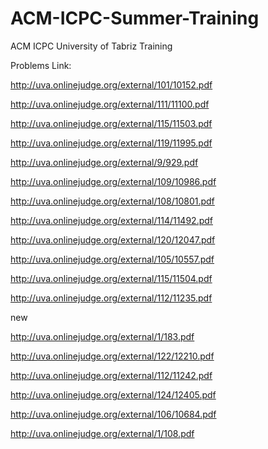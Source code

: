 # ACM-ICPC-Summer-Training
ACM ICPC University of Tabriz Training

Problems Link:

http://uva.onlinejudge.org/external/101/10152.pdf

http://uva.onlinejudge.org/external/111/11100.pdf

http://uva.onlinejudge.org/external/115/11503.pdf

http://uva.onlinejudge.org/external/119/11995.pdf

http://uva.onlinejudge.org/external/9/929.pdf

http://uva.onlinejudge.org/external/109/10986.pdf

http://uva.onlinejudge.org/external/108/10801.pdf

http://uva.onlinejudge.org/external/114/11492.pdf

http://uva.onlinejudge.org/external/120/12047.pdf

http://uva.onlinejudge.org/external/105/10557.pdf

http://uva.onlinejudge.org/external/115/11504.pdf

http://uva.onlinejudge.org/external/112/11235.pdf

new

http://uva.onlinejudge.org/external/1/183.pdf

http://uva.onlinejudge.org/external/122/12210.pdf

http://uva.onlinejudge.org/external/112/11242.pdf

http://uva.onlinejudge.org/external/124/12405.pdf

http://uva.onlinejudge.org/external/106/10684.pdf

http://uva.onlinejudge.org/external/1/108.pdf